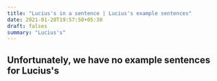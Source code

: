 ```yaml
---
title: "Lucius's in a sentence | Lucius's example sentences"
date: 2021-01-20T19:57:50+05:30
draft: falses
summary: "Lucius's"
---
```

## Unfortunately, we have no example sentences for Lucius's                 
